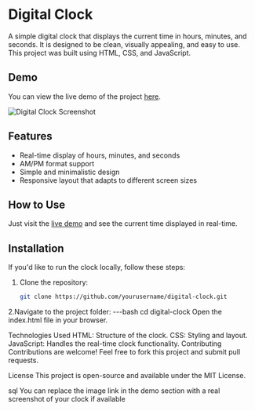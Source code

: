 # Digital Clock

A simple digital clock that displays the current time in hours, minutes, and seconds. It is designed to be clean, visually appealing, and easy to use. This project was built using HTML, CSS, and JavaScript.

## Demo

You can view the live demo of the project [here](https://main--digita-clock-subhranshu.netlify.app/).

![Digital Clock Screenshot](https://via.placeholder.com/800x400.png?text=Digital+Clock+Demo) <!-- Add a screenshot of your clock here -->

## Features

- Real-time display of hours, minutes, and seconds
- AM/PM format support
- Simple and minimalistic design
- Responsive layout that adapts to different screen sizes

## How to Use

Just visit the [live demo](https://main--digita-clock-subhranshu.netlify.app/) and see the current time displayed in real-time.

## Installation

If you'd like to run the clock locally, follow these steps:

1. Clone the repository:
   ```bash
   git clone https://github.com/yourusername/digital-clock.git
2.Navigate to the project folder:
  ---bash
cd digital-clock
Open the index.html file in your browser.

Technologies Used
HTML: Structure of the clock.
CSS: Styling and layout.
JavaScript: Handles the real-time clock functionality.
Contributing
Contributions are welcome! Feel free to fork this project and submit pull requests.

License
This project is open-source and available under the MIT License.

sql
You can replace the image link in the demo section with a real screenshot of your clock if available
